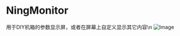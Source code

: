 # NingMonitor
用于DIY机箱的参数显示屏，或者在屏幕上自定义显示其它内容\n
![Image](https://raw.githubusercontent.com/ningjx/NingMonitor/image.png)
